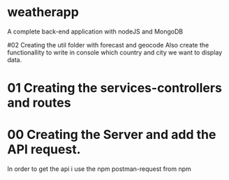 # weatherapp

A complete back-end application with nodeJS and MongoDB

#02 Creating the util folder with forecast and geocode
Also create the functionallity to write in console which country and city we want to display data.

# 01 Creating the services-controllers and routes

# 00 Creating the Server and add the API request.

In order to get the api i use the npm postman-request from npm
